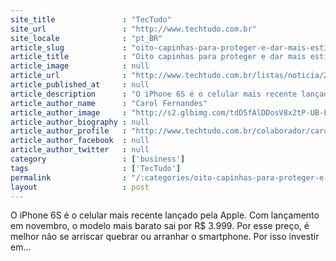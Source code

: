 ```yaml
---
site_title               : "TecTudo"
site_url                 : "http://www.techtudo.com.br"
site_locale              : "pt_BR"
article_slug             : "oito-capinhas-para-proteger-e-dar-mais-estilo-ao-iphone-6s"
article_title            : "Oito capinhas para proteger e dar mais estilo ao iPhone 6S"
article_image            : null
article_url              : "http://www.techtudo.com.br/listas/noticia/2015/12/iphone-6s-capinha.html"
article_published_at     : null
article_description      : "O iPhone 6S é o celular mais recente lançado pela Apple. Com lançamento em novembro, o modelo mais barato sai por R$ 3.999. Por esse preço, é melhor não se arriscar quebrar ou arranhar o smartphone. Por isso investir em..."
article_author_name      : "Carol Fernandes"
article_author_image     : "http://s2.glbimg.com/tdD5fAlDDosV8x2tP-UB-F2-uyE=/30x30/s2.glbimg.com/utFdS1W8sWGS4FcF8E4oo3g1usI=/0x12:493x507/140x140/s.glbimg.com/po/tt2/f/original/2015/12/10/carol.jpg"
article_author_biography : null
article_author_profile   : "http://www.techtudo.com.br/colaborador/carol-fernandes.html"
article_author_facebook  : null
article_author_twitter   : null
category                 : ['business']
tags                     : ['TecTudo']
permalink                : "/:categories/oito-capinhas-para-proteger-e-dar-mais-estilo-ao-iphone-6s/"
layout                   : post
---
```


O iPhone 6S é o celular mais recente lançado pela Apple. Com lançamento em novembro, o modelo mais barato sai por R$ 3.999. Por esse preço, é melhor não se arriscar quebrar ou arranhar o smartphone. Por isso investir em...
